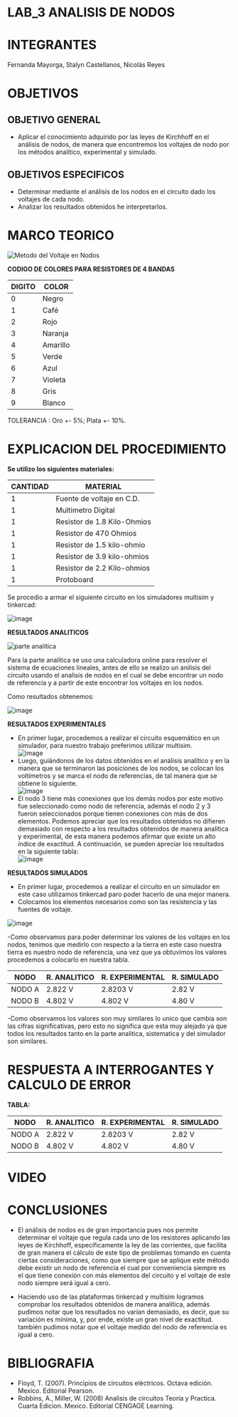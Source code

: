 # LAB_3 ANALISIS DE NODOS

# INTEGRANTES

Fernanda Mayorga, Stalyn Castellanos, Nicolás Reyes

# OBJETIVOS

## OBJETIVO GENERAL 
- Aplicar el conocimiento adquirido por las leyes de Kirchhoff en el análisis de nodos, de manera que encontremos los voltajes de nodo por los métodos analítico, experimental y simulado.

## OBJETIVOS ESPECIFICOS

- Determinar mediante el análisis de los nodos en el circuito dado los voltajes de cada nodo.
- Analizar los resultados obtenidos he interpretarlos.


# MARCO TEORICO

![Metodo del Voltaje en Nodos](https://user-images.githubusercontent.com/93561706/143985788-977dc477-79b1-404d-b455-4ccfe9ef2e52.png)

**CODIGO DE COLORES PARA RESISTORES DE 4 BANDAS** 

| DIGITO | COLOR |
|--------|------------|
| 0 | Negro |
| 1 | Café |
| 2 | Rojo |
| 3 | Naranja |
| 4 | Amarillo |
| 5 | Verde |
| 6 | Azul |
| 7 | Violeta |
| 8 | Gris |
| 9 | Blanco |

TOLERANCIA : Oro +- 5%; Plata +- 10%.

# EXPLICACION DEL PROCEDIMIENTO

**Se utilizo los siguientes materiales:** 

| CANTIDAD | MATERIAL |
|--------|------------|
| 1 | Fuente de voltaje en C.D. |
| 1 | Multimetro Digital |
| 1 | Resistor de 1.8 Kilo-Ohmios |
| 1 | Resistor de 470 Ohmios |
| 1 | Resistor de 1.5 kilo-ohmio |
| 1 | Resistor de 3.9 kilo-ohmios |
| 1 | Resistor de 2.2 Kilo-ohmios |
| 1 | Protoboard |


Se procedio a armar el siguiente circuito en los simuladores multisim y tinkercad: 

![image](https://user-images.githubusercontent.com/93361435/143960870-d777d017-5920-42c2-a778-3ba25c56da6a.png)


**RESULTADOS ANALITICOS**

![parte analitica](https://user-images.githubusercontent.com/93361435/143960939-5719a018-73c7-4adc-9a6d-c7f8d22098e9.png)

Para la parte analitica se uso una calculadora online para resolver el sistema de ecuaciones lineales, antes de ello se realizo un anilisis del circuito usando el analisis de nodos en el cual se debe encontrar un nodo de referencia y a partir de este encontrar los voltajes en los nodos.

Como resultados obtenemos: 

![image](https://user-images.githubusercontent.com/93361435/143963516-e20ac28c-08dd-4daf-bfc3-0ff14b5d488d.png)

**RESULTADOS EXPERIMENTALES**
- En primer lugar, procedemos a realizar el circuito esquemático en un simulador, para nuestro trabajo preferimos utilizar multisim.  
![image](https://user-images.githubusercontent.com/93398718/143966099-73e1bf52-b81f-4181-a1c1-bda7c3a13529.png)  
- Luego, guiándonos de los datos obtenidos en el análisis analítico y en la manera que se terminaron las posiciones de los nodos, se colocan los voltímetros y se marca el nodo de referencias, de tal manera que se obtiene lo siguiente.  
![image](https://user-images.githubusercontent.com/93398718/143966194-b78d532c-d78d-4701-a1c2-1f68f4576127.png)  
- El nodo 3 tiene más conexiones que los demás nodos por este motivo fue seleccionado como nodo de referencia, además el nodo 2 y 3 fueron seleccionados porque tienen conexiones con más de dos elementos.
Podemos apreciar que los resultados obtenidos no difieren demasiado con respecto a los resultados obtenidos de manera analítica y experimental, de esta manera podemos afirmar que existe un alto índice de exactitud. A continuación, se pueden apreciar los resultados en la siguiente tabla:  
![image](https://user-images.githubusercontent.com/93398718/143970203-3036fbcd-e1a0-42db-810a-997b277db9a1.png)


**RESULTADOS SIMULADOS**

- En primer lugar, procedemos a realizar el circuito en un simulador en este caso utilizamos tinkercad paro poder hacerlo de una mejor manera.
- Colocamos los elementos necesarios como son las resistencia y las fuentes de voltaje. 

![image](https://user-images.githubusercontent.com/93561706/143967185-85bfb375-4685-43ff-9cac-16d0b4a0a98f.png)

-Como observamos para poder determinar los valores de los voltajes en los nodos, tenimos que medirlo con respecto a la tierra en este caso nuestra tierra es nuestro nodo de referencia, una vez que ya obtuvimos los valores procedemos a colocarlo en nuestra tabla.

| NODO | R. ANALITICO | R. EXPERIMENTAL | R. SIMULADO |
|--------|------------|-------------------|-------------|
| NODO A | 2.822 V | 2.8203 V | 2.82 V|
| NODO B | 4.802 V | 4.802 V | 4.80 V |

-Como observamos los valores son muy similares lo unico que cambia son las cifras significativas, pero esto no significa que esta muy alejado ya que todos los resultados tanto en la parte analitica, sistematica y del simulador son similares. 

# RESPUESTA A INTERROGANTES Y CALCULO DE ERROR 

**TABLA:**

| NODO | R. ANALITICO | R. EXPERIMENTAL | R. SIMULADO |
|--------|------------|-------------------|-------------|
| NODO A | 2.822 V | 2.8203 V | 2.82 V|
| NODO B | 4.802 V | 4.802 V | 4.80 V |


# VIDEO


# CONCLUSIONES

- El análisis de nodos es de gran importancia pues nos permite determinar el voltaje que regula cada uno de los resistores aplicando las leyes de Kirchhoff, específicamente la ley de las corrientes, que facilita de gran manera el cálculo de este tipo de problemas tomando en cuenta ciertas consideraciones, como que siempre que se aplique este método debe existir un nodo de referencia el cual por conveniencia siempre es el que tiene conexión con más elementos del circuito y el voltaje de este nodo siempre será igual a cero.

- Haciendo uso de las plataformas tinkercad y multisim logramos comprobar los resultados obtenidos de manera analítica, además pudimos notar que los resultados no varían demasiado, es decir, que su variación es mínima, y, por ende, existe un gran nivel de exactitud. también pudimos notar que el voltaje medido del nodo de referencia es igual a cero.


# BIBLIOGRAFIA

- Floyd, T. (2007). Principios de circuitos eléctricos. Octava edición. Mexico. Editorial Pearson.
- Robbins, A., Miller, W. (2008) Analisis de circuitos Teoria y Practica. Cuarta Edicion. Mexico. Editorial CENGAGE Learning.
